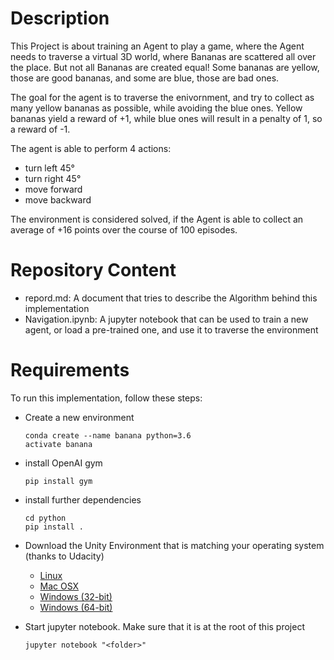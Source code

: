 # Description

This Project is about training an Agent to play a game, where the Agent needs to traverse a virtual 3D world, where Bananas are scattered all over the place. But not all Bananas are created equal! Some bananas are yellow, those are good bananas, and some are blue, those are bad ones. 

The goal for the agent is to traverse the enivornment, and try to collect as many yellow bananas as possible, while avoiding the blue ones. Yellow bananas yield a reward of +1, while blue ones will result in a penalty of 1, so a reward of -1.

The agent is able to perform 4 actions:
- turn left 45°
- turn right 45°
- move forward
- move backward

The environment is considered solved, if the Agent is able to collect an average of +16 points over the course of 100 episodes.

# Repository Content
- repord.md: A document that tries to describe the Algorithm behind this implementation
- Navigation.ipynb: A jupyter notebook that can be used to train a new agent, or load a pre-trained one, and use it to traverse the environment

# Requirements

To run this implementation, follow these steps:
- Create a new environment

  ```
  conda create --name banana python=3.6
  activate banana
  ```

- install OpenAI gym

  ```
  pip install gym
  ```

- install further dependencies

  ```
  cd python
  pip install .
  ```

- Download the Unity Environment that is matching your operating system (thanks to Udacity)

  - [Linux](https://s3-us-west-1.amazonaws.com/udacity-drlnd/P1/Banana/Banana_Linux.zip)
  - [Mac OSX](https://s3-us-west-1.amazonaws.com/udacity-drlnd/P1/Banana/Banana.app.zip)
  - [Windows (32-bit)](https://s3-us-west-1.amazonaws.com/udacity-drlnd/P1/Banana/Banana_Windows_x86.zip)
  - [Windows (64-bit)](https://s3-us-west-1.amazonaws.com/udacity-drlnd/P1/Banana/Banana_Windows_x86_64.zip)

- Start jupyter notebook. Make sure that it is at the root of this project

  ```
  jupyter notebook "<folder>"
  ```
